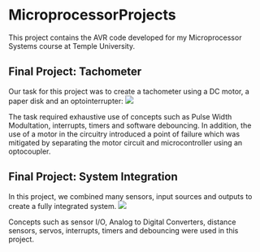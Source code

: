 # MicroprocessorProjects
This project contains the AVR code developed for my Microprocessor Systems course at Temple University.

## Final Project: Tachometer
Our task for this project was to create a tachometer using a DC motor, a paper disk and an optointerrupter:
![](FinalProject/Images/Tachometer.png)

The task required exhaustive use of concepts such as Pulse Width Modultation, interrupts, timers and software debouncing. In addition, the use of a motor in the circuitry introduced a point of failure which was mitigated by separating the motor circuit and microcontroller using an optocoupler.

## Final Project: System Integration
In this project, we combined many sensors, input sources and outputs to create a fully integrated system.
![](Images/Sensors.png)

Concepts such as sensor I/O, Analog to Digital Converters, distance sensors, servos, interrupts, timers and debouncing were used in this project.
